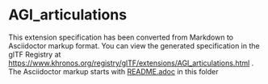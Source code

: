 <!--
Copyright 2022 The Khronos Group Inc.
SPDX-License-Identifier: LicenseRef-KhronosSpecCopyright
-->

# AGI_articulations

This extension specification has been converted from Markdown to Asciidoctor markup format.
You can view the generated specification in the glTF Registry at
https://www.khronos.org/registry/glTF/extensions/AGI_articulations.html .
The Asciidoctor markup starts with [README.adoc](README.adoc) in this folder
